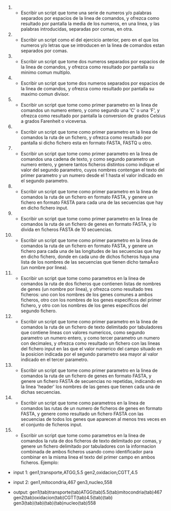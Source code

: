 1. - Escribir un script que tome una serie de numeros y/o palabras separados por espacios de la linea de comandos, y ofrezca como resultado por pantalla la media de los numeros, en una linea, y las palabras introducidas, separadas por comas, en otra.

2. - Escribir un script como el del ejercicio anterior, pero en el que los numeros y/o letras que se introducen en la linea de comandos estan separados por comas.

3. - Escribir un script que tome dos numeros separados por espacios de la linea de comandos, y ofrezca como resultado por pantalla su minimo comun multiplo.

4. - Escribir un script que tome dos numeros separados por espacios de la linea de comandos, y ofrezca como resultado por pantalla su maximo comun divisor.

5. - Escribir un script que tome como primer parametro en la linea de comandos un numero entero, y como segundo una 'C' o una 'F', y ofrezca como resultado por pantalla la conversion de grados Celsius a grados Farenheit o viceversa.

6. - Escribir un script que tome como primer parametro en la linea de comandos la ruta de un fichero, y ofrezca como resultado por pantalla si dicho fichero esta en formato FASTA, FASTQ u otro.

7. - Escribir un script que tome como primer parametro en la linea de comandos una cadena de texto, y como segundo parametro un numero entero, y genere tantos ficheros distintos como indique el valor del segundo parametro, cuyos nombres contengan el texto del primer parametro y un numero desde el 1 hasta el valor indicado en el segundo parametro.

8. - Escribir un script que tome como primer parametro en la linea de comandos la ruta de un fichero en formato FASTA, y genere un fichero en formato FASTA para cada una de las secuencias que hay en dicho fichero input.

9. - Escribir un script que tome como primer parametro en la linea de comandos la ruta de un fichero de genes en formato FASTA, y lo divida en ficheros FASTA de 10 secuencias.

10. - Escribir un script que tome como primer parametro en la linea de comandos la ruta de un fichero en formato FASTA, y genere un fichero para cada una de las longitudes de las secuencias que hay en dicho fichero, donde en cada uno de dichos ficheros haya una lista de los nombres de las secuencias que tienen dicho tamaÃ±o (un nombre por linea).

11. - Escribir un script que tome como parametros en la linea de comandos la ruta de dos ficheros que contienen listas de nombres de genes (un nombre por linea), y ofrezca como resultado tres ficheros: uno con los nombres de los genes comunes a ambos ficheros, otro con los nombres de los genes especificos del primer fichero, y otro con los nombres de los genes especificos del segundo fichero.

12. - Escribir un script que tome como primer parametro en la linea de comandos la ruta de un fichero de texto delimitado por tabuladores que contiene lineas con valores numericos, como segundo parametro un numero entero, y como tercer parametro un numero con decimales, y ofrezca como resultado un fichero con las lineas del fichero input en las que el valor numerico del campo situado en la posicion indicada por el segundo parametro sea mayor al valor indicado en el tercer parametro.

13. - Escribir un script que tome como primer parametro en la linea de comandos la ruta de un fichero de genes en formato FASTA, y genere un fichero FASTA de secuencias no repetidas, indicando en la linea 'header' los nombres de las genes que tienen cada una de dichas secuencias.

14. - Escribir un script que tome como parametros en la linea de comandos las rutas de un numero de ficheros de genes en formato FASTA, y genere como resultado un fichero FASTA con las secuencias de todos los genes que aparecen al menos tres veces en el conjunto de ficheros input.

15. - Escribir un script que tome como parametros en la linea de comandos la ruta de dos ficheros de texto delimitado por comas, y genere un fichero delimitado por tabuladores con la informacion combinada de ambos ficheros usando como identificador para combinar en la misma linea el texto del primer campo en ambos ficheros. Ejemplo:

- input 1:
gen1,transporte,ATGG,5.5
gen2,oxidacion,CGTT,4.5

- input 2:
gen1,mitocondria,467
gen3,nucleo,558

- output:
gen1(tab)transporte(tab)ATGG(tab)5.5(tab)mitocondria(tab)467
gen2(tab)oxidacion(tab)CGTT(tab)4.5(tab)(tab)     
gen3(tab)(tab)(tab)(tab)nucleo(tab)558


